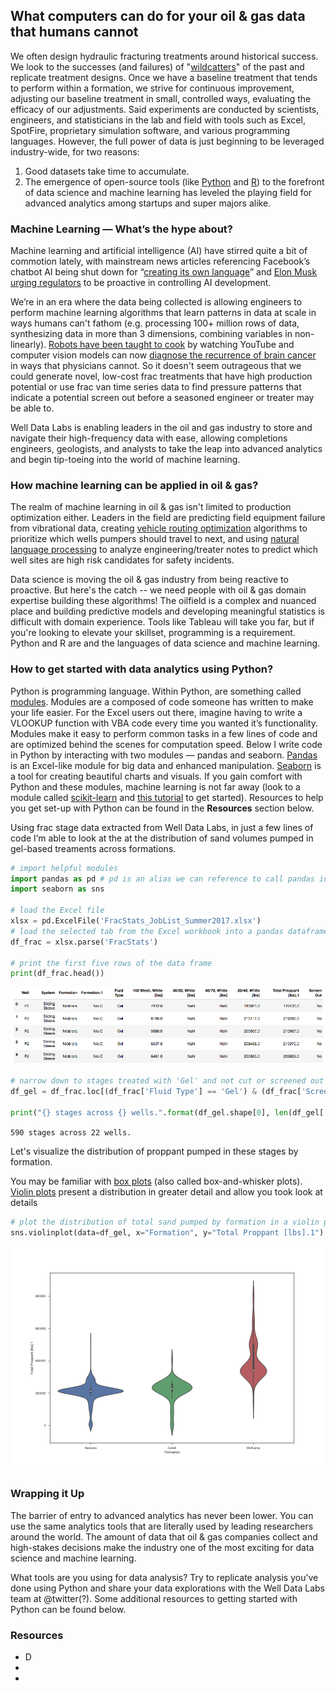 ## What computers can do for your oil & gas data that humans cannot

We often design hydraulic fracturing treatments around historical success. We look to the successes (and failures) of "[wildcatters](https://en.wikipedia.org/wiki/Wildcatter)" of the past and replicate treatment designs. Once we have a baseline treatment that tends to perform within a formation, we strive for continuous improvement, adjusting our baseline treatment in small, controlled ways, evaluating the efficacy of our adjustments. Said experiments are conducted by scientists, engineers, and statisticians in the lab and field with tools such as Excel, SpotFire, proprietary simulation software, and various programming languages. However, the full power of data is just beginning to be leveraged industry-wide, for two reasons:

1. Good datasets take time to accumulate.
2. The emergence of open-source tools (like [Python](https://www.python.org/) and [R](https://www.r-project.org/)) to the forefront of data science and machine learning has leveled the playing field for advanced analytics among startups and super majors alike.

### Machine Learning — What’s the hype about?
Machine learning and artificial intelligence (AI) have stirred quite a bit of commotion lately, with mainstream news articles referencing Facebook’s chatbot AI being shut down for “[creating its own language](https://www.theatlantic.com/technology/archive/2017/06/artificial-intelligence-develops-its-own-non-human-language/530436/)” and [Elon Musk urging regulators](http://www.npr.org/2017/07/17/537686649/elon-musk-warns-governors-artificial-intelligence-poses-existential-risk) to be proactive in controlling AI development.

We’re in an era where the data being collected is allowing engineers to perform machine learning algorithms that learn patterns in data at scale in ways humans can't fathom (e.g. processing 100+ million rows of data, synthesizing data in more than 3 dimensions, combining variables in non-linearly). [Robots have been taught to cook](https://www.youtube.com/watch?v=MLJyUmuP6Qg) by watching YouTube and computer vision models can now [diagnose the recurrence of brain cancer](http://neurosciencenews.com/ai-brain-cancer-neurology-5058/) in ways that physicians cannot. So it doesn't seem outrageous that we could generate novel, low-cost frac treatments that have high production potential or use frac van time series data to find pressure patterns that indicate a potential screen out before a seasoned engineer or treater may be able to.

Well Data Labs is enabling leaders in the oil and gas industry to store and navigate their high-frequency data with ease, allowing completions engineers, geologists, and analysts to take the leap into advanced analytics and begin tip-toeing into the world of machine learning.

### How machine learning can be applied in oil & gas?
The realm of machine learning in oil & gas isn't limited to production optimization either. Leaders in the field are predicting field equipment failure from vibrational data, creating [vehicle routing optimization](https://en.wikipedia.org/wiki/Vehicle_routing_problem) algorithms to prioritize which wells pumpers should travel to next, and using [natural language processing](https://blog.algorithmia.com/introduction-natural-language-processing-nlp/) to analyze engineering/treater notes to predict which well sites are  high risk candidates for safety incidents.

Data science is moving the oil & gas industry from being reactive to proactive. But here's the catch -- we need people with oil & gas domain expertise building these algorithms! The oilfield is a complex and nuanced place and building predictive models and developing meaningful statistics is difficult with domain experience. Tools like Tableau will take you far, but if you're looking to elevate your skillset,  programming is a requirement. Python and R are and the languages of data science and machine learning.

### How to get started with data analytics using Python?
Python is programming language. Within Python, are something called [modules](https://docs.python.org/2/tutorial/modules.html). Modules are a composed of code someone has written to make your life easier. For the Excel users out there, imagine having to write a VLOOKUP function with VBA code every time you wanted it’s functionality. Modules make it easy to perform common tasks in a few lines of code and are optimized behind the scenes for computation speed.
Below I write code in Python by interacting with two modules — pandas and seaborn. [Pandas](http://pandas.pydata.org/) is an Excel-like module for big data and enhanced manipulation. [Seaborn](https://seaborn.pydata.org/) is a tool for creating beautiful charts and visuals. If you gain comfort with Python and these modules, machine learning is not far away (look to a module called [scikit-learn](http://scikit-learn.org/stable/) and [this tutorial](http://scikit-learn.org/stable/tutorial/basic/tutorial.html) to get started). Resources to help you get set-up with Python can be found in the **Resources** section below.

Using frac stage data extracted from Well Data Labs, in just a few lines of code I’m able to look at the at the distribution of sand volumes pumped in gel-based treaments across formations.

```python
# import helpful modules
import pandas as pd # pd is an alias we can reference to call pandas in our code
import seaborn as sns

# load the Excel file
xlsx = pd.ExcelFile('FracStats_JobList_Summer2017.xlsx')
# load the selected tab from the Excel workbook into a pandas dataframe
df_frac = xlsx.parse('FracStats')

# print the first five rows of the data frame
print(df_frac.head())
```

<img alt="dataframe" src="img/df2.png" width='775'>

```python
# narrow down to stages treated with 'Gel' and not cut or screened out
df_gel = df_frac.loc[(df_frac['Fluid Type'] == 'Gel') & (df_frac['Screen Out'] == 'No')]

print("{} stages across {} wells.".format(df_gel.shape[0], len(df_gel['Well'].unique())))
```

`590 stages across 22 wells.`

Let's visualize the distribution of proppant pumped in these stages by formation.

You may be familiar with [box plots](http://www.physics.csbsju.edu/stats/box2.html) (also called box-and-whisker plots). [Violin plots](http://www.datavizcatalogue.com/methods/violin_plot.html) present a distribution in greater detail and allow you took look at details  

```python
# plot the distribution of total sand pumped by formation in a violin plot.
sns.violinplot(data=df_gel, x="Formation", y="Total Proppant [lbs].1")
```

<img alt="violin plot" src="img/example.png" width='775'>

### Wrapping it Up
The barrier of entry to advanced analytics has never been lower. You can use the same analytics tools that are literally used by leading researchers around the world. The amount of data that oil & gas companies collect and high-stakes decisions make the industry one of the most exciting for data science and machine learning.

What tools are you using for data analysis? Try to replicate analysis you’ve done using Python and share your data explorations with the Well Data Labs team at @twitter(?). Some additional resources to getting started with Python can be found below.


### Resources
* D
*
*
